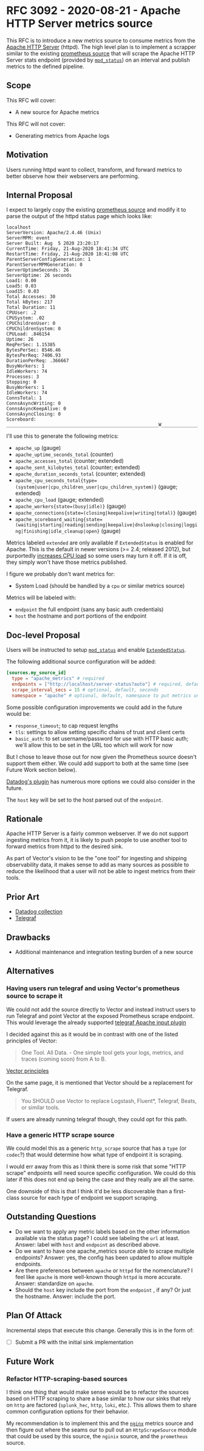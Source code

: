 # RFC 3092 - 2020-08-21 - Apache HTTP Server metrics source

This RFC is to introduce a new metrics source to consume metrics from the
[Apache HTTP Server](https://httpd.apache.org/) (httpd). The high level plan is
to implement a scrapper similar to the existing [prometheus
source](https://vector.dev/docs/reference/sources/prometheus/) that will scrape
the Apache HTTP Server stats endpoint (provided by
[`mod_status`](https://httpd.apache.org/docs/2.4/mod/mod_status.html)) on an
interval and publish metrics to the defined pipeline.

## Scope

This RFC will cover:

- A new source for Apache metrics

This RFC will not cover:

- Generating metrics from Apache logs

## Motivation

Users running httpd want to collect, transform, and forward metrics to better
observe how their webservers are performing.

## Internal Proposal

I expect to largely copy the existing [prometheus
source](https://github.com/vectordotdev/vector/blob/61e806d01d4cc6d2a527b52aa9388d4547f1ebc2/src/sources/prometheus/mod.rs)
and modify it to parse the output of the httpd status page which looks like:

```text
localhost
ServerVersion: Apache/2.4.46 (Unix)
ServerMPM: event
Server Built: Aug  5 2020 23:20:17
CurrentTime: Friday, 21-Aug-2020 18:41:34 UTC
RestartTime: Friday, 21-Aug-2020 18:41:08 UTC
ParentServerConfigGeneration: 1
ParentServerMPMGeneration: 0
ServerUptimeSeconds: 26
ServerUptime: 26 seconds
Load1: 0.00
Load5: 0.03
Load15: 0.03
Total Accesses: 30
Total kBytes: 217
Total Duration: 11
CPUUser: .2
CPUSystem: .02
CPUChildrenUser: 0
CPUChildrenSystem: 0
CPULoad: .846154
Uptime: 26
ReqPerSec: 1.15385
BytesPerSec: 8546.46
BytesPerReq: 7406.93
DurationPerReq: .366667
BusyWorkers: 1
IdleWorkers: 74
Processes: 3
Stopping: 0
BusyWorkers: 1
IdleWorkers: 74
ConnsTotal: 1
ConnsAsyncWriting: 0
ConnsAsyncKeepAlive: 0
ConnsAsyncClosing: 0
Scoreboard: ________________________________________________________W__________________.....................................................................................................................................................................................................................................................................................................................................
```

I'll use this to generate the following metrics:

- `apache_up` (gauge)
- `apache_uptime_seconds_total` (counter)
- `apache_accesses_total` (counter; extended)
- `apache_sent_kilobytes_total` (counter; extended)
- `apache_duration_seconds_total` (counter; extended)
- `apache_cpu_seconds_total{type=(system|user|cpu_children_user|cpu_children_system)}` (gauge; extended)
- `apache_cpu_load` (gauge; extended)
- `apache_workers{state=(busy|idle)}` (gauge)
- `apache_connections{state=(closing|keepalive|writing|total)}` (gauge)
- `apache_scoreboard_waiting{state=(waiting|starting|reading|sending|keepalive|dnslookup|closing|logging|finishing|idle_cleanup|open}` (gauge)

Metrics labeled `extended` are only available if `ExtendedStatus` is enabled
for Apache. This is the default in newer versions (>= 2.4; released 2012), but
purportedly [increases CPU
load](https://www.datadoghq.com/blog/collect-apache-performance-metrics/#a-note-about-extendedstatus)
so some users may turn it off. If it is off, they simply won't have those
metrics published.

I figure we probably don't want metrics for:

- System Load (should be handled by a `cpu` or similar metrics source)

Metrics will be labeled with:

- `endpoint` the full endpoint (sans any basic auth credentials)
- `host` the hostname and port portions of the endpoint

## Doc-level Proposal

Users will be instructed to setup
[`mod_status`](https://httpd.apache.org/docs/2.4/mod/mod_status.html) and
enable
[`ExtendedStatus`](https://httpd.apache.org/docs/2.4/mod/core.html#extendedstatus).

The following additional source configuration will be added:

```toml
[sources.my_source_id]
  type = "apache_metrics" # required
  endpoints = ["http://localhost/server-status?auto"] # required, default
  scrape_interval_secs = 15 # optional, default, seconds
  namespace = "apache" # optional, default, namespace to put metrics under
```

Some possible configuration improvements we could add in the future would be:

- `response_timeout`; to cap request lengths
- `tls`: settings to allow setting specific chains of trust and client certs
- `basic_auth`: to set username/password for use with HTTP basic auth; we'll
  allow this to be set in the URL too which will work for now

But I chose to leave those out for now given the Prometheus source doesn't
support them either. We could add support to both at the same time (see Future
Work section below).

[Datadog's
plugin](https://github.com/DataDog/integrations-core/blob/master/apache/datadog_checks/apache/data/conf.yaml.example)
has numerous more options we could also consider in the future.

The `host` key will be set to the host parsed out of the `endpoint`.

## Rationale

Apache HTTP Server is a fairly common webserver. If we do not support ingesting
metrics from it, it is likely to push people to use another tool to forward
metrics from httpd to the desired sink.

As part of Vector's vision to be the "one tool" for ingesting and shipping
observability data, it makes sense to add as many sources as possible to reduce
the likelihood that a user will not be able to ingest metrics from their tools.

## Prior Art

- [Datadog collection](https://www.datadoghq.com/blog/monitor-apache-web-server-datadog/#set-up-datadogs-apache-integration)
- [Telegraf](https://github.com/influxdata/telegraf/tree/release-1.15/plugins/inputs/apache)

## Drawbacks

- Additional maintenance and integration testing burden of a new source

## Alternatives

### Having users run telegraf and using Vector's prometheus source to scrape it

We could not add the source directly to Vector and instead instruct users to run
Telegraf and point Vector at the exposed Prometheus scrape endpoint. This would
leverage the already supported [telegraf Apache input
plugin](https://github.com/influxdata/telegraf/tree/release-1.15/plugins/inputs/apache)

I decided against this as it would be in contrast with one of the listed
principles of Vector:

> One Tool. All Data. - One simple tool gets your logs, metrics, and traces
> (coming soon) from A to B.

[Vector
principles](https://vector.dev/docs/about/what-is-vector/#who-should-use-vector)

On the same page, it is mentioned that Vector should be a replacement for
Telegraf.

> You SHOULD use Vector to replace Logstash, Fluent*, Telegraf, Beats, or
> similar tools.

If users are already running telegraf though, they could opt for this path.

### Have a generic HTTP scrape source

We could model this as a generic `http_scrape` source that has a `type` (or
`codec`?) that would determine how what type of endpoint it is scraping.

I would err away from this as I think there is some risk that some "HTTP
scrape" endpoints will need source specific configuration. We could do this
later if this does not end up being the case and they really are all the same.

One downside of this is that I think it'd be less discoverable than a
first-class source for each type of endpoint we support scraping.

## Outstanding Questions

- Do we want to apply any metric labels based on the other information
  available via the status page? I could see labeling the `url` at least.
  Answer: label with `host` and `endpoint` as described above.
- Do we want to have one apache_metrics source able to scrape multiple
  endpoints?  Answer: yes, the config has been updated to allow multiple
  endpoints.
- Are there preferences between `apache` or `httpd` for the nomenclature? I
  feel like `apache` is more well-known though `httpd` is more accurate. Answer:
  standardize on `apache`.
- Should the `host` key include the port from the `endpoint` , if any? Or just
  the hostname. Answer: include the port.

## Plan Of Attack

Incremental steps that execute this change. Generally this is in the form of:

- [ ] Submit a PR with the initial sink implementation

## Future Work

### Refactor HTTP-scraping-based sources

I think one thing that would make sense would be to refactor the sources based
on HTTP scraping to share a base similar to how our sinks that rely on `http`
are factored (`splunk_hec`, `http`, `loki`, etc.). This allows them to share
common configuration options for their behavior.

My recommendation is to implement this and the
[`nginx`](https://github.com/vectordotdev/vector/issues/3091) metrics source and
then figure out where the seams our to pull out an `HttpScrapeSource` module
that could be used by this source, the `nginix` source, and the `prometheus`
source.
